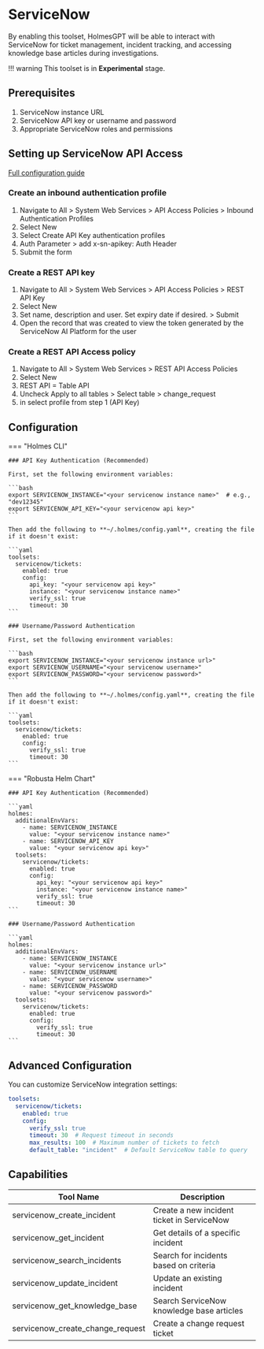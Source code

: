 # ServiceNow

By enabling this toolset, HolmesGPT will be able to interact with ServiceNow for ticket management, incident tracking, and accessing knowledge base articles during investigations.

!!! warning
    This toolset is in **Experimental** stage.

## Prerequisites

1. ServiceNow instance URL
2. ServiceNow API key or username and password
3. Appropriate ServiceNow roles and permissions

## Setting up ServiceNow API Access

[Full configuration guide](https://www.servicenow.com/docs/bundle/yokohama-platform-security/page/integrate/authentication/task/configure-api-key.html)

### Create an inbound authentication profile

1. Navigate to All > System Web Services > API Access Policies > Inbound Authentication Profiles
2. Select New
3. Select Create API Key authentication profiles
4. Auth Parameter > add x-sn-apikey: Auth Header
5. Submit the form

### Create a REST API key

1. Navigate to All > System Web Services > API Access Policies > REST API Key
2. Select New
3. Set name, description and user. Set expiry date if desired. > Submit
4. Open the record that was created to view the token generated by the ServiceNow AI Platform for the user

### Create a REST API Access policy

1. Navigate to All > System Web Services > REST API Access Policies
2. Select New
3. REST API = Table API
4. Uncheck Apply to all tables > Select table > change_request
5. in select profile from step 1 (API Key)

## Configuration

=== "Holmes CLI"

    ### API Key Authentication (Recommended)

    First, set the following environment variables:

    ```bash
    export SERVICENOW_INSTANCE="<your servicenow instance name>"  # e.g., "dev12345"
    export SERVICENOW_API_KEY="<your servicenow api key>"
    ```

    Then add the following to **~/.holmes/config.yaml**, creating the file if it doesn't exist:

    ```yaml
    toolsets:
      servicenow/tickets:
        enabled: true
        config:
          api_key: "<your servicenow api key>"
          instance: "<your servicenow instance name>"
          verify_ssl: true
          timeout: 30
    ```

    ### Username/Password Authentication

    First, set the following environment variables:

    ```bash
    export SERVICENOW_INSTANCE="<your servicenow instance url>"
    export SERVICENOW_USERNAME="<your servicenow username>"
    export SERVICENOW_PASSWORD="<your servicenow password>"
    ```

    Then add the following to **~/.holmes/config.yaml**, creating the file if it doesn't exist:

    ```yaml
    toolsets:
      servicenow/tickets:
        enabled: true
        config:
          verify_ssl: true
          timeout: 30
    ```

=== "Robusta Helm Chart"

    ### API Key Authentication (Recommended)

    ```yaml
    holmes:
      additionalEnvVars:
        - name: SERVICENOW_INSTANCE
          value: "<your servicenow instance name>"
        - name: SERVICENOW_API_KEY
          value: "<your servicenow api key>"
      toolsets:
        servicenow/tickets:
          enabled: true
          config:
            api_key: "<your servicenow api key>"
            instance: "<your servicenow instance name>"
            verify_ssl: true
            timeout: 30
    ```

    ### Username/Password Authentication

    ```yaml
    holmes:
      additionalEnvVars:
        - name: SERVICENOW_INSTANCE
          value: "<your servicenow instance url>"
        - name: SERVICENOW_USERNAME
          value: "<your servicenow username>"
        - name: SERVICENOW_PASSWORD
          value: "<your servicenow password>"
      toolsets:
        servicenow/tickets:
          enabled: true
          config:
            verify_ssl: true
            timeout: 30
    ```

## Advanced Configuration

You can customize ServiceNow integration settings:

```yaml
toolsets:
  servicenow/tickets:
    enabled: true
    config:
      verify_ssl: true
      timeout: 30  # Request timeout in seconds
      max_results: 100  # Maximum number of tickets to fetch
      default_table: "incident"  # Default ServiceNow table to query
```

## Capabilities

| Tool Name | Description |
|-----------|-------------|
| servicenow_create_incident | Create a new incident ticket in ServiceNow |
| servicenow_get_incident | Get details of a specific incident |
| servicenow_search_incidents | Search for incidents based on criteria |
| servicenow_update_incident | Update an existing incident |
| servicenow_get_knowledge_base | Search ServiceNow knowledge base articles |
| servicenow_create_change_request | Create a change request ticket |
